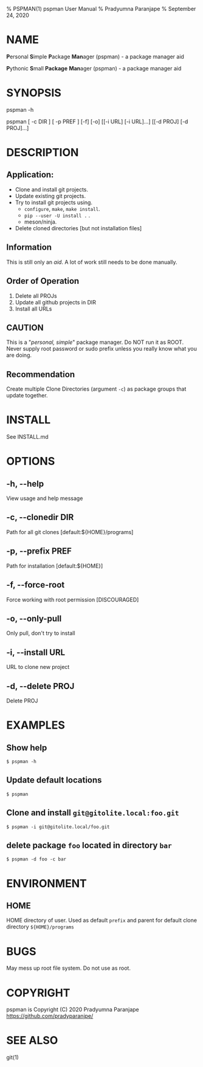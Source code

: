 % PSPMAN(1) pspman User Manual
% Pradyumna Paranjape
% September 24, 2020

# NAME
  **P**ersonal **S**imple **P**ackage **Man**ager (pspman) - a package manager aid

  **P**ythonic **S**mall **Package** **Man**ager (pspman) - a package manager aid

# SYNOPSIS
  pspman -h

  pspman [ -c DIR ] [ -p PREF ] [-f] [-o] [[-i URL] [-i URL]...] [[-d PROJ] [-d PROJ]...]

# DESCRIPTION
## Application:
  - Clone and install git projects.
  - Update existing git projects.
  - Try to install git projects using.
    - `configure`, `make`, `make install`.
    - `pip --user -U install .` .
    - meson/ninja.
  - Delete cloned directories [but not installation files]

## Information
  This is still only an *aid*.
  A lot of work still needs to be done manually.

## Order of Operation
  1. Delete all PROJs
  2. Update all github projects in DIR
  3. Install all URLs


## CAUTION
This is a "*personal, simple*" package manager. Do NOT run it as ROOT.
Never supply root password or sudo prefix unless you really know what you are doing.

## Recommendation
Create multiple Clone Directories (argument `-c`) as package groups that update together.
  
# INSTALL
See INSTALL.md
 
# OPTIONS
## -h, --help
View usage and help message

## -c, --clonedir DIR
Path for all git clones [default:${HOME}/programs]
  
## -p, --prefix PREF
Path for installation [default:${HOME}]

## -f, --force-root
Force working with root permission [DISCOURAGED]

## -o, --only-pull
Only pull, don't try to install

## -i, --install URL
URL to clone new project

## -d, --delete PROJ
Delete PROJ

# EXAMPLES
##  Show help
```
$ pspman -h
```

##  Update default locations
```
$ pspman
```
  
##  Clone and install `git@gitolite.local:foo.git`
```
$ pspman -i git@gitolite.local/foo.git
```
  
##  delete package `foo` located in directory `bar`
```
$ pspman -d foo -c bar
```

# ENVIRONMENT
## HOME
HOME directory of user. Used as default `prefix` and parent for default clone directory `${HOME}/programs`
  
# BUGS
May mess up root file system. Do not use as root.

# COPYRIGHT
pspman is Copyright (C) 2020 Pradyumna Paranjape <https://github.com/pradyparanjpe/>

# SEE ALSO
git(1)
